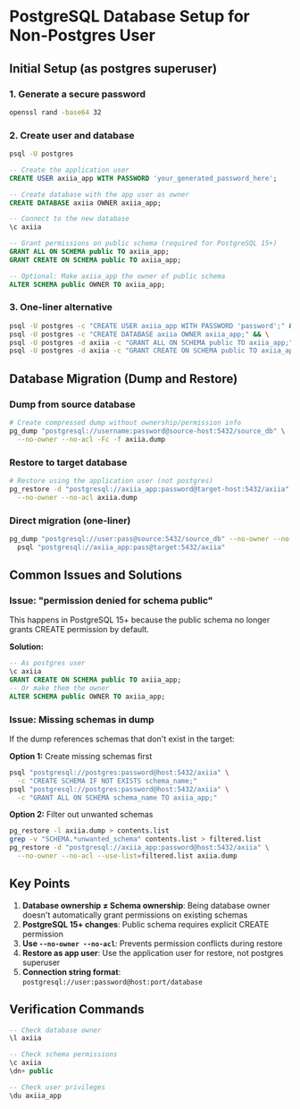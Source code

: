 # PostgreSQL Database Setup for Non-Postgres User

## Initial Setup (as postgres superuser)

### 1. Generate a secure password
```bash
openssl rand -base64 32
```

### 2. Create user and database
```bash
psql -U postgres
```

```sql
-- Create the application user
CREATE USER axiia_app WITH PASSWORD 'your_generated_password_here';

-- Create database with the app user as owner
CREATE DATABASE axiia OWNER axiia_app;

-- Connect to the new database
\c axiia

-- Grant permissions on public schema (required for PostgreSQL 15+)
GRANT ALL ON SCHEMA public TO axiia_app;
GRANT CREATE ON SCHEMA public TO axiia_app;

-- Optional: Make axiia_app the owner of public schema
ALTER SCHEMA public OWNER TO axiia_app;
```

### 3. One-liner alternative
```bash
psql -U postgres -c "CREATE USER axiia_app WITH PASSWORD 'password';" && \
psql -U postgres -c "CREATE DATABASE axiia OWNER axiia_app;" && \
psql -U postgres -d axiia -c "GRANT ALL ON SCHEMA public TO axiia_app;" && \
psql -U postgres -d axiia -c "GRANT CREATE ON SCHEMA public TO axiia_app;"
```

## Database Migration (Dump and Restore)

### Dump from source database
```bash
# Create compressed dump without ownership/permission info
pg_dump "postgresql://username:password@source-host:5432/source_db" \
  --no-owner --no-acl -Fc -f axiia.dump
```

### Restore to target database
```bash
# Restore using the application user (not postgres)
pg_restore -d "postgresql://axiia_app:password@target-host:5432/axiia" \
  --no-owner --no-acl axiia.dump
```

### Direct migration (one-liner)
```bash
pg_dump "postgresql://user:pass@source:5432/source_db" --no-owner --no-acl | \
  psql "postgresql://axiia_app:pass@target:5432/axiia"
```

## Common Issues and Solutions

### Issue: "permission denied for schema public"
This happens in PostgreSQL 15+ because the public schema no longer grants CREATE permission by default.

**Solution:**
```sql
-- As postgres user
\c axiia
GRANT CREATE ON SCHEMA public TO axiia_app;
-- Or make them the owner
ALTER SCHEMA public OWNER TO axiia_app;
```

### Issue: Missing schemas in dump
If the dump references schemas that don't exist in the target:

**Option 1:** Create missing schemas first
```bash
psql "postgresql://postgres:password@host:5432/axiia" \
  -c "CREATE SCHEMA IF NOT EXISTS schema_name;"
psql "postgresql://postgres:password@host:5432/axiia" \
  -c "GRANT ALL ON SCHEMA schema_name TO axiia_app;"
```

**Option 2:** Filter out unwanted schemas
```bash
pg_restore -l axiia.dump > contents.list
grep -v "SCHEMA.*unwanted_schema" contents.list > filtered.list
pg_restore -d "postgresql://axiia_app:password@host:5432/axiia" \
  --no-owner --no-acl --use-list=filtered.list axiia.dump
```

## Key Points

1. **Database ownership ≠ Schema ownership**: Being database owner doesn't automatically grant permissions on existing schemas
2. **PostgreSQL 15+ changes**: Public schema requires explicit CREATE permission
3. **Use `--no-owner --no-acl`**: Prevents permission conflicts during restore
4. **Restore as app user**: Use the application user for restore, not postgres superuser
5. **Connection string format**: `postgresql://user:password@host:port/database`

## Verification Commands

```sql
-- Check database owner
\l axiia

-- Check schema permissions
\c axiia
\dn+ public

-- Check user privileges
\du axiia_app
```